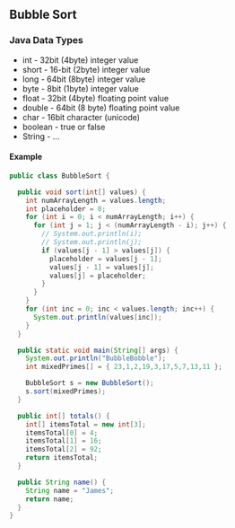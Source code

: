 ## Bubble Sort

### Java Data Types

* int - 32bit (4byte) integer value
* short - 16-bit (2byte) integer value
* long - 64bit (8byte) integer value
* byte - 8bit (1byte) integer value
* float - 32bit (4byte) floating point value
* double - 64bit (8 byte) floating point value
* char - 16bit character (unicode)
* boolean - true or false
* String - ...

#### Example
```java
public class BubbleSort {

  public void sort(int[] values) {
    int numArrayLength = values.length;
    int placeholder = 0;
    for (int i = 0; i < numArrayLength; i++) {
      for (int j = 1; j < (numArrayLength - i); j++) {
        // System.out.println(i);
        // System.out.println(j);
        if (values[j - 1] > values[j]) {
          placeholder = values[j - 1];
          values[j - 1] = values[j];
          values[j] = placeholder;
        }
      }
    }
    for (int inc = 0; inc < values.length; inc++) {
      System.out.println(values[inc]);
    }
  }

  public static void main(String[] args) {
    System.out.println("BubbleBobble");
    int mixedPrimes[] = { 23,1,2,19,3,17,5,7,13,11 };

    BubbleSort s = new BubbleSort();
    s.sort(mixedPrimes);
  }

  public int[] totals() {
    int[] itemsTotal = new int[3];
    itemsTotal[0] = 4;
    itemsTotal[1] = 16;
    itemsTotal[2] = 92;
    return itemsTotal;
  }

  public String name() {
    String name = "James";
    return name;
  }
}
```
